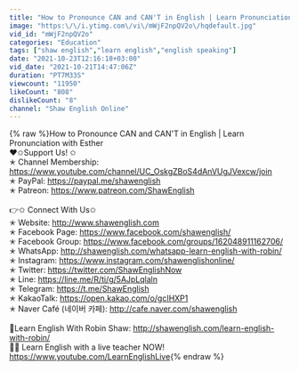 ```yaml
---
title: "How to Pronounce CAN and CAN'T in English | Learn Pronunciation with Esther"
image: "https:\/\/i.ytimg.com\/vi\/mWjF2npQV2o\/hqdefault.jpg"
vid_id: "mWjF2npQV2o"
categories: "Education"
tags: ["shaw english","learn english","english speaking"]
date: "2021-10-23T12:16:18+03:00"
vid_date: "2021-10-21T14:47:06Z"
duration: "PT7M33S"
viewcount: "11950"
likeCount: "808"
dislikeCount: "8"
channel: "Shaw English Online"
---
```

{% raw %}How to Pronounce CAN and CAN'T in English | Learn Pronunciation with Esther<br />❤️✩Support Us! ✩  <br />✭ Channel Membership: <a rel="nofollow" target="blank" href="https://www.youtube.com/channel/UC_OskgZBoS4dAnVUgJVexcw/join">https://www.youtube.com/channel/UC_OskgZBoS4dAnVUgJVexcw/join</a><br />✭ PayPal: <a rel="nofollow" target="blank" href="https://paypal.me/shawenglish">https://paypal.me/shawenglish</a><br />✭ Patreon: <a rel="nofollow" target="blank" href="https://www.patreon.com/ShawEnglish">https://www.patreon.com/ShawEnglish</a> <br /><br />👉✩ Connect With Us✩  <br />✭ Website: <a rel="nofollow" target="blank" href="http://www.shawenglish.com">http://www.shawenglish.com</a><br />✭ Facebook Page: <a rel="nofollow" target="blank" href="https://www.facebook.com/shawenglish/">https://www.facebook.com/shawenglish/</a><br />✭ Facebook Group: <a rel="nofollow" target="blank" href="https://www.facebook.com/groups/162048911162706/">https://www.facebook.com/groups/162048911162706/</a><br />✭ WhatsApp: <a rel="nofollow" target="blank" href="http://shawenglish.com/whatsapp-learn-english-with-robin/">http://shawenglish.com/whatsapp-learn-english-with-robin/</a><br />✭ Instagram: <a rel="nofollow" target="blank" href="https://www.instagram.com/shawenglishonline/">https://www.instagram.com/shawenglishonline/</a><br />✭ Twitter: <a rel="nofollow" target="blank" href="https://twitter.com/ShawEnglishNow">https://twitter.com/ShawEnglishNow</a> <br />✭ Line: <a rel="nofollow" target="blank" href="https://line.me/R/ti/g/5AJpLqlaln">https://line.me/R/ti/g/5AJpLqlaln</a> <br />✭ Telegram: <a rel="nofollow" target="blank" href="https://t.me/ShawEnglish">https://t.me/ShawEnglish</a><br />✭ KakaoTalk: <a rel="nofollow" target="blank" href="https://open.kakao.com/o/gcIHXP1">https://open.kakao.com/o/gcIHXP1</a><br />✭ Naver Café (네이버 카페): <a rel="nofollow" target="blank" href="http://cafe.naver.com/shawenglish">http://cafe.naver.com/shawenglish</a><br /><br />🧔Learn English With Robin Shaw: <a rel="nofollow" target="blank" href="http://shawenglish.com/learn-english-with-robin/">http://shawenglish.com/learn-english-with-robin/</a><br />👩‍🏫 Learn English with a live teacher NOW!<br /><a rel="nofollow" target="blank" href="https://www.youtube.com/LearnEnglishLive">https://www.youtube.com/LearnEnglishLive</a>{% endraw %}
